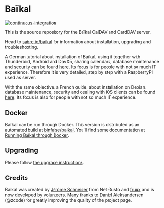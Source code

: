 Baïkal
======

[![continuous-integration](https://github.com/sabre-io/Baikal/actions/workflows/ci.yml/badge.svg)](https://github.com/sabre-io/Baikal/actions/workflows/ci.yml)

This is the source repository for the Baïkal CalDAV and CardDAV server.

Head to [sabre.io/baikal][2] for information about installation, upgrading and troubleshooting.

A German tutorial about installation of Baïkal, using it together with Thunderbird, Android and DavX5, sharing calendars, database maintenance and security can be found [here][6]. Its focus is for people with not so much IT experience. Therefore it is very detailed, step by step with a RaspberryPI used as server.

With the same objective, a French guide, about installation on Debian, database maintenance, security and dealing with iOS clients can be found [here][7]. Its focus is also for people with not so much IT experience.


Docker
------

Baïkal can be run through Docker.
This version is distributed as an automated build at [binfalse/baikal](https://hub.docker.com/r/binfalse/baikal/).
You'll find some documentation at [Running Baïkal through Docker](https://binfalse.de/2018/06/07/baikal-through-docker/).



Upgrading
---------

Please follow [the upgrade instructions][5].

Credits
-------

Baikal was created by [Jérôme Schneider][3] from Net Gusto and [fruux][4] and is now developed by volunteers.
Many thanks to Daniel Aleksandersen (@zcode) for greatly improving the quality of the project page.

[2]: https://sabre.io/baikal/
[3]: https://github.com/jeromeschneider
[4]: https://fruux.com/
[5]: https://sabre.io/baikal/upgrade/
[6]: https://github.com/JsBergbau/BaikalAnleitung
[7]: https://github.com/AlexandreMonroche/BaikalGuide
